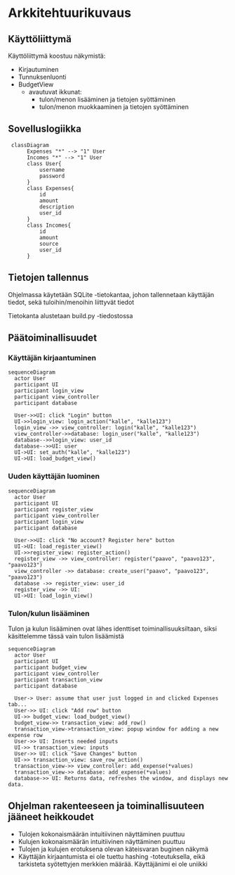 # Arkkitehtuurikuvaus

## Käyttöliittymä
Käyttöliittymä koostuu näkymistä:
- Kirjautuminen
- Tunnuksenluonti
- BudgetView
   -  avautuvat ikkunat:
      - tulon/menon lisääminen ja tietojen syöttäminen
      - tulon/menon muokkaaminen ja tietojen syöttäminen

## Sovelluslogiikka


```mermaid
 classDiagram
      Expenses "*" --> "1" User
      Incomes "*" --> "1" User
      class User{
          username
          password
      }
      class Expenses{
          id
          amount
          description
          user_id
      }
      class Incomes{
          id
          amount
          source
          user_id
      }
```

## Tietojen tallennus
Ohjelmassa käytetään SQLite -tietokantaa, johon tallennetaan käyttäjän tiedot, sekä tuloihin/menoihin liittyvät tiedot

Tietokanta alustetaan build.py -tiedostossa

## Päätoiminallisuudet

### Käyttäjän kirjaantuminen
```mermaid
sequenceDiagram
  actor User
  participant UI
  participant login_view
  participant view_controller
  participant database

  User->>UI: click "Login" button
  UI->>login_view: login_action("kalle", "kalle123")
  login_view ->> view_controller: login("kalle", "kalle123")
  view_controller->>database: login_user("kalle", "kalle123")
  database-->>login_view: user_id
  database-->>UI: user
  UI->UI: set_auth("kalle", "kalle123")
  UI->UI: load_budget_view()
```

### Uuden käyttäjän luominen
```mermaid
sequenceDiagram
  actor User
  participant UI
  participant register_view
  participant view_controller
  participant login_view
  participant database
  
  User->>UI: click "No account? Register here" button
  UI->UI: load_register_view()
  UI->>register_view: register_action()
  register_view ->> view_controller: register("paavo", "paavo123", "paavo123")
  view_controller ->> database: create_user("paavo", "paavo123", "paavo123")
  database ->> register_view: user_id
  register_view ->> UI: 
  UI->UI: load_login_view()
```

### Tulon/kulun lisääminen
Tulon ja kulun lisääminen ovat lähes identtiset toiminallisuuksiltaan, siksi käsittelemme tässä vain tulon lisäämistä
```mermaid
sequenceDiagram
  actor User
  participant UI
  participant budget_view
  participant view_controller
  participant transaction_view
  participant database
  
  User-> User: assume that user just logged in and clicked Expenses tab...
  User->> UI: click "Add row" button
  UI->> budget_view: load_budget_view()
  budget_view->> transaction_view: add_row()
  transaction_view->transaction_view: popup window for adding a new expense row
  User->> UI: Inserts needed inputs
  UI->> transaction_view: inputs
  User->> UI: click "Save Changes" button
  UI->> transaction_view: save_row_action()
  transaction_view->> view_controller: add_expense(*values)
  transaction_view->> database: add_expense(*values)
  database->> UI: Returns data, refreshes the window, and displays new data.
```


## Ohjelman rakenteeseen ja toiminallisuuteen jääneet heikkoudet
   - Tulojen kokonaismäärän intuitiivinen näyttäminen puuttuu
   - Kulujen kokonaismäärän intuitiivinen näyttäminen puuttuu
   - Tulojen ja kulujen erotuksena olevan käteisvaran buginen näkymä
   - Käyttäjän kirjaantumista ei ole tuettu hashing -toteutuksella, eikä tarkisteta syötettyjen merkkien määrää. Käyttäjänimi ei ole uniikki 



